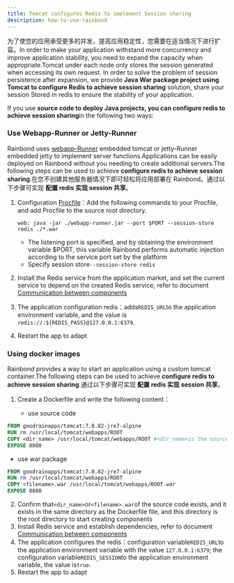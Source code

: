 ```yaml
---
title: Tomcat configures Redis to implement Session sharing
description: how-to-use-rainbond
---
```


为了使您的应用承受更多的并发，提高应用稳定性，您需要在适当情况下进行扩容。In order to make your application withstand more concurrency and improve application stability, you need to expand the capacity when appropriate.Tomcat under each node only stores the session generated when accessing its own request. In order to solve the problem of session persistence after expansion, we provide **Java War package project using Tomcat to configure Redis to achieve session sharing** solution, share your session Stored in redis to ensure the stability of your application.

If you use **source code to deploy Java projects, you can configure redis to achieve session sharing**in the following two ways:

### Use Webapp-Runner or Jetty-Runner

Rainbond uses [webapp-Runner](./webapp-runner) embedded tomcat or jetty-Runner embedded jetty to implement server functions.Applications can be easily deployed on Rainbond without you needing to create additional servers.The following steps can be used to achieve **configure redis to achieve session sharing**.在您不创建其他服务器情况下即可轻松将应用部署在 Rainbond。通过以下步骤可实现 **配置 redis 实现 session 共享**。

1. Configuration [Procfile](../procfile)：Add the following commands to your Procfile, and add Procfile to the source root directory.

   ```
   web: java -jar ./webapp-runner.jar --port $PORT --session-store redis ./*.war
   ```

   - The listening port is specified, and by obtaining the environment variable \$PORT, this variable Rainbond performs automatic injection according to the service port set by the platform
   - Specify session store`--session-store redis`

2. Install the Redis service from the application market, and set the current service to depend on the created Redis service, refer to document [Communication between components](/docs/micro-service/service-mesh/regist_and_discover)

3. The application configuration redis：adds`REDIS_URL`to the application environment variable, and the value is `redis://:${REDIS_PASS}@127.0.0.1:6379`.

4. Restart the app to adapt

### Using docker images

Rainbond provides a way to start an application using a custom tomcat container.The following steps can be used to achieve **configure redis to achieve session sharing**.通过以下步骤可实现 **配置 redis 实现 session 共享**。

1. Create a Dockerfile and write the following content：

   - use source code

```dockerfile
FROM goodrainapps/tomcat:7.0.82-jre7-alpine
RUN rm /usr/local/tomcat/webapps/ROOT
COPY <dir_name> /usr/local/tomcat/webapps/ROOT #<dir_name>is the source directory name
EXPOSE 8080
```

- use war package

```dockerfile
FROM goodrainapps/tomcat:7.0.82-jre7-alpine
RUN rm /usr/local/tomcat/webapps/ROOT
COPY <filename>.war /usr/local/tomcat/webapps/ROOT.war
EXPOSE 8080
```

2. Confirm that`<dir_name>`or`<filename>.war`of the source code exists, and it exists in the same directory as the Dockerfile file, and this directory is the root directory to start creating components
3. Install Redis service and establish dependencies, refer to document [Communication between components](/docs/micro-service/service-mesh/regist_and_discover)
4. The application configures the redis：configuration variable`REDIS_URL`to the application environment variable with the value `127.0.0.1:6379`; the configuration variable`REDIS_SESSION`to the application environment variable, the value is`true`.
5. Restart the app to adapt
